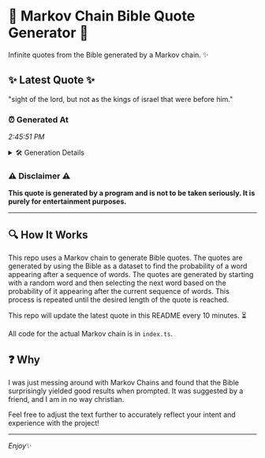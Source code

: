 # 📖 Markov Chain Bible Quote Generator 📖

Infinite quotes from the Bible generated by a Markov chain. ✨

## ✨ Latest Quote ✨
"sight of the lord, but not as the kings of israel that were before him."

### ⏰ Generated At
*2:45:51 PM*

<details>
    <summary>🛠️ Generation Details</summary>
    <p>
        <strong>🌱 Seed:</strong> sight<br>
        <strong>🔄 Iterations:</strong> 14<br>
        <strong>📜 Context History:</strong><br>[ sight ]: of<br>[ sight, of ]: the<br>[ sight, of, the ]: lord,<br>[ sight, of, the, lord, ]: but<br>[ sight, of, the, lord,, but ]: not<br>[ sight, of, the, lord,, but, not ]: as<br>[ of, the, lord,, but, not, as ]: the<br>[ the, lord,, but, not, as, the ]: kings<br>[ lord,, but, not, as, the, kings ]: of<br>[ but, not, as, the, kings, of ]: israel<br>[ not, as, the, kings, of, israel ]: that<br>[ as, the, kings, of, israel, that ]: were<br>[ the, kings, of, israel, that, were ]: before<br>[ kings, of, israel, that, were, before ]: him.<br>
    </p>
</details>

### ⚠️ Disclaimer ⚠️
**This quote is generated by a program and is not to be taken seriously. It is purely for entertainment purposes.**

---

## 🔍 How It Works

This repo uses a Markov chain to generate Bible quotes. The quotes are generated by using the Bible as a dataset to find the probability of a word appearing after a sequence of words. The quotes are generated by starting with a random word and then selecting the next word based on the probability of it appearing after the current sequence of words. This process is repeated until the desired length of the quote is reached.

This repo will update the latest quote in this README every 10 minutes. ⏳

All code for the actual Markov chain is in `index.ts`.

## ❓ Why

I was just messing around with Markov Chains and found that the Bible surprisingly yielded good results when prompted. 
It was suggested by a friend, and I am in no way christian.

Feel free to adjust the text further to accurately reflect your intent and experience with the project!

---

*Enjoy*✨
